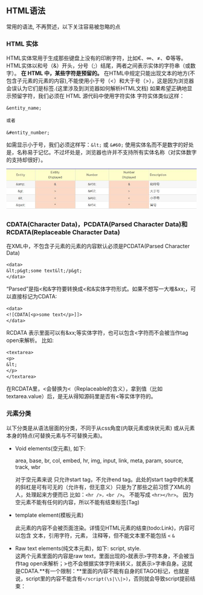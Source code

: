 ## HTML语法

常用的语法, 不再赘述，以下关注容易被忽略的点

### HTML 实体

HTML实体常用于生成那些键盘上没有的印刷字符，比如€、∞、≠、©等等。
HTML实体以和号（&）开头，分号（;）结尾，两者之间表示实体的字符串（或数字）。
**在 HTML 中，某些字符是预留的。**
在HTML中规定只能出现文本的地方(不包含子元素的元素的内容),不能使用小于号（<）和大于号（>），这是因为浏览器会误认为它们是标签.(这里涉及到浏览器如何解析HTML文档)
如果希望正确地显示预留字符，我们必须在 HTML 源代码中使用字符实体
字符实体类似这样：
```
&entity_name;

或者

&#entity_number;

```
如需显示小于号，我们必须这样写：```&lt;``` 或 ```&#60;```
使用实体名而不是数字的好处是，名称易于记忆。不过坏处是，浏览器也许并不支持所有实体名称（对实体数字的支持却很好）。

![html实体转义](./img/htmlentity.jpg)

### CDATA(Character Data)，PCDATA(Parsed Character Data)和RCDATA(Replaceable Character Data)

在XML中，不包含子元素的元素的内容默认必须是PCDATA(Parsed Character Data)
```
<data>
&lt;p&gt;some text&lt;/p&gt;
</data>
```
“Parsed”是指<和&字符要转换成&lt;和&amp;实体字符形式。如果不想写一大堆&xx;，可以直接标记为CDATA:
```
<data>
<![CDATA[<p>some text</p>]]>
</data>
```
RCDATA 表示里面可以有&xx;等实体字符，也可以包含<字符而不会被当作tag open来解析。 比如:
```
<textarea>
<p>
&lt;
</p>
</textarea>
```

在RCDATA里，&lt;会替换为<（Replaceable的含义），拿到值（比如textarea.value）后，是无从得知源码里是否有&lt;等实体字符的。

### 元素分类



以下分类是从语法层面的分类，不同于从css角度(内联元素或块状元素) 或从元素本身的特点(可替换元素与不可替换元素)。

- Void elements(空元素), 如下:

  area, base, br, col, embed, hr, img, input, link, meta, param, source, track, wbr
  
  对于空元素来说 只允许start tag，不允许end tag。此处的start tag中的末尾的斜杠是可有可无的（允许有，但无意义）只是为了那些之前习惯了XML的人，处理起来方便而已
  比如：```<hr />，<br />```。 不能写成 ```<hr></hr>```。  因为空元素不能有任何的内容，所以不能有结束标签(Tag)
  
- template element(模板元素)

  此元素的内容不会被页面渲染。详情见HTML元素的结束(todo:Link)，内容可以包含 文本，引用字符，元素， 注释等，但不能文本里不能包括 ```<``` ```&```

- Raw text elements(纯文本元素)，如下:
  script, style.  
  这两个元素里面的内容是raw text，里面出现的```>```就表示```>```字符本身，不会被当作tag open来解析；&gt;也不会根据实体字符来转义，就表示&gt;字串自身。这就是CDATA.**有一个限制：**里面的内容不能有自身的ETAGO标记，也就是说，script里的内容不能含有```</script(\s|\\|>)```，否则就会导致script提前结束：

